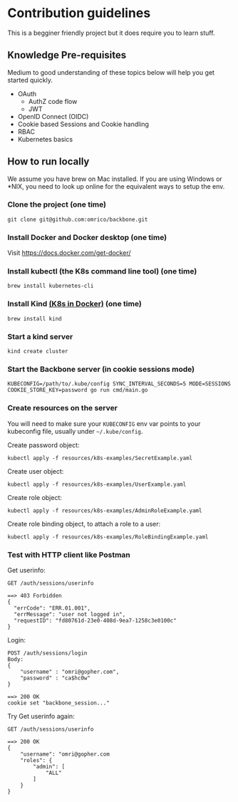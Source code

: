# Contribution guidelines

This is a begginer friendly project but it does require you to learn stuff.

## Knowledge Pre-requisites

Medium to good understanding of these topics below will help you get started quickly.

- OAuth
    - AuthZ code flow
    - JWT
- OpenID Connect (OIDC)
- Cookie based Sessions and Cookie handling
- RBAC
- Kubernetes basics

## How to run locally

We assume you have brew on Mac installed. If you are using Windows or *NIX, you need to look up online for the
equivalent ways to setup the env.

### Clone the project (one time)

```shell
git clone git@github.com:omrico/backbone.git
```

### Install Docker and Docker desktop (one time)

Visit https://docs.docker.com/get-docker/

### Install kubectl (the K8s command line tool) (one time)

```shell
brew install kubernetes-cli 
```

### Install Kind [(K8s in Docker)](https://kind.sigs.k8s.io/docs/user/quick-start/#installing-with-a-package-manager) (one time)

```shell
brew install kind
```

### Start a kind server

```shell
kind create cluster
```

### Start the Backbone server (in cookie sessions mode)

```
KUBECONFIG=/path/to/.kube/config SYNC_INTERVAL_SECONDS=5 MODE=SESSIONS COOKIE_STORE_KEY=password go run cmd/main.go
```

### Create resources on the server

You will need to make sure your `KUBECONFIG` env var points to your kubeconfig file, usually under `~/.kube/config`.

Create password object:

```shell
kubectl apply -f resources/k8s-examples/SecretExample.yaml
```

Create user object:

```shell
kubectl apply -f resources/k8s-examples/UserExample.yaml
```

Create role object:

```shell
kubectl apply -f resources/k8s-examples/AdminRoleExample.yaml

```

Create role binding object, to attach a role to a user:

```shell
kubectl apply -f resources/k8s-examples/RoleBindingExample.yaml
```

### Test with HTTP client like Postman

Get userinfo:

```
GET /auth/sessions/userinfo

==> 403 Forbidden
{
  "errCode": "ERR.01.001",
  "errMessage": "user not logged in",
  "requestID": "fd80761d-23e0-408d-9ea7-1258c3e0100c"
}
```

Login:

```
POST /auth/sessions/login
Body:
{
    "username" : "omri@gopher.com",
    "password" : "ca$hc0w"
}

==> 200 OK
cookie set "backbone_session..."
```

Try Get userinfo again:

```
GET /auth/sessions/userinfo

==> 200 OK
{
    "username": "omri@gopher.com
    "roles": {
        "admin": [
            "ALL"
        ]
    }
}
```


